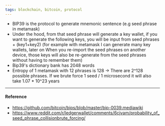 ```yaml
---
tags: blockchain, bitcoin, protocol
---
```


- BIP39 is the protocol to generate mnemonic sentence (e.g seed phrase in metamask)
- Under the hood, from that seed phrase will generate a key wallet, if you want to generate the following keys, you will be input from seed phrases + (key1+key2) (for example with metamask I can generate many key wallets, later on When you re-import the seed phrases on another device, those keys will also be re-generate from the seed phrases without having to remember them)
- Bip39's dictionary bank has 2048 words
- Entropy of 1 metamask with 12 phrases is 128 -> There are 2^128 possible phrases. If we brute force 1 seed / 1 microsecond it will also take 1.07 \* 10^23 years

---

#### Reference

- https://github.com/bitcoin/bips/blob/master/bip-0039.mediawiki
- https://www.reddit.com/r/ledgerwallet/comments/6cjvam/probability_of_seed_phrase_collisionbrute_forcing/
